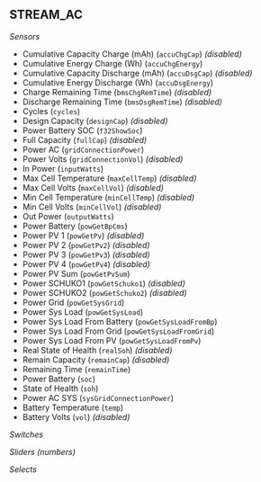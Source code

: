 ## STREAM_AC

*Sensors*
- Cumulative Capacity Charge (mAh) (`accuChgCap`)   _(disabled)_
- Cumulative Energy Charge (Wh) (`accuChgEnergy`)
- Cumulative Capacity Discharge (mAh) (`accuDsgCap`)   _(disabled)_
- Cumulative Energy Discharge (Wh) (`accuDsgEnergy`)
- Charge Remaining Time (`bmsChgRemTime`)   _(disabled)_
- Discharge Remaining Time (`bmsDsgRemTime`)   _(disabled)_
- Cycles (`cycles`)
- Design Capacity (`designCap`)   _(disabled)_
- Power Battery SOC (`f32ShowSoc`)
- Full Capacity (`fullCap`)   _(disabled)_
- Power AC (`gridConnectionPower`)
- Power Volts (`gridConnectionVol`)   _(disabled)_
- In Power (`inputWatts`)
- Max Cell Temperature (`maxCellTemp`)   _(disabled)_
- Max Cell Volts (`maxCellVol`)   _(disabled)_
- Min Cell Temperature (`minCellTemp`)   _(disabled)_
- Min Cell Volts (`minCellVol`)   _(disabled)_
- Out Power (`outputWatts`)
- Power Battery (`powGetBpCms`)
- Power PV 1 (`powGetPv`)   _(disabled)_
- Power PV 2 (`powGetPv2`)   _(disabled)_
- Power PV 3 (`powGetPv3`)   _(disabled)_
- Power PV 4 (`powGetPv4`)   _(disabled)_
- Power PV Sum (`powGetPvSum`)
- Power SCHUKO1 (`powGetSchuko1`)   _(disabled)_
- Power SCHUKO2 (`powGetSchuko2`)   _(disabled)_
- Power Grid (`powGetSysGrid`)
- Power Sys Load (`powGetSysLoad`)
- Power Sys Load From Battery (`powGetSysLoadFromBp`)
- Power Sys Load From Grid (`powGetSysLoadFromGrid`)
- Power Sys Load From PV (`powGetSysLoadFromPv`)
- Real State of Health (`realSoh`)   _(disabled)_
- Remain Capacity (`remainCap`)   _(disabled)_
- Remaining Time (`remainTime`)
- Power Battery (`soc`)
- State of Health (`soh`)
- Power AC SYS (`sysGridConnectionPower`)
- Battery Temperature (`temp`)
- Battery Volts (`vol`)   _(disabled)_

*Switches*

*Sliders (numbers)*

*Selects*


